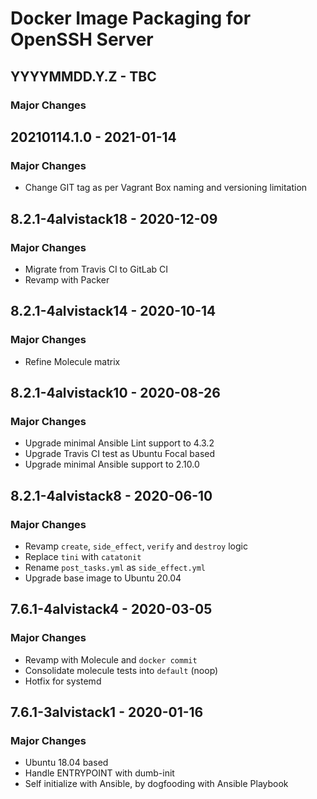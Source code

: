 # Docker Image Packaging for OpenSSH Server

## YYYYMMDD.Y.Z - TBC

### Major Changes

## 20210114.1.0 - 2021-01-14

### Major Changes

  - Change GIT tag as per Vagrant Box naming and versioning limitation

## 8.2.1-4alvistack18 - 2020-12-09

### Major Changes

  - Migrate from Travis CI to GitLab CI
  - Revamp with Packer

## 8.2.1-4alvistack14 - 2020-10-14

### Major Changes

  - Refine Molecule matrix

## 8.2.1-4alvistack10 - 2020-08-26

### Major Changes

  - Upgrade minimal Ansible Lint support to 4.3.2
  - Upgrade Travis CI test as Ubuntu Focal based
  - Upgrade minimal Ansible support to 2.10.0

## 8.2.1-4alvistack8 - 2020-06-10

### Major Changes

  - Revamp `create`, `side_effect`, `verify` and `destroy` logic
  - Replace `tini` with `catatonit`
  - Rename `post_tasks.yml` as `side_effect.yml`
  - Upgrade base image to Ubuntu 20.04

## 7.6.1-4alvistack4 - 2020-03-05

### Major Changes

  - Revamp with Molecule and `docker commit`
  - Consolidate molecule tests into `default` (noop)
  - Hotfix for systemd

## 7.6.1-3alvistack1 - 2020-01-16

### Major Changes

  - Ubuntu 18.04 based
  - Handle ENTRYPOINT with dumb-init
  - Self initialize with Ansible, by dogfooding with Ansible Playbook
